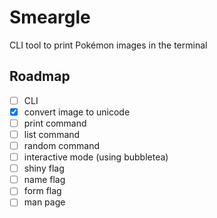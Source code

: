 # Smeargle

CLI tool to print Pokémon images in the terminal

## Roadmap

- [ ] CLI
- [x] convert image to unicode
- [ ] print command
- [ ] list command
- [ ] random command
- [ ] interactive mode (using bubbletea)
- [ ] shiny flag
- [ ] name flag
- [ ] form flag
- [ ] man page
